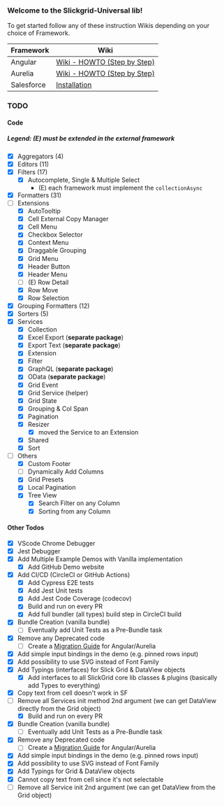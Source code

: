 ### Welcome to the Slickgrid-Universal lib!

To get started follow any of these instruction Wikis depending on your choice of Framework.

| Framework | Wiki |
| --------- | ---- |
| Angular | [Wiki - HOWTO (Step by Step)](https://github.com/ghiscoding/angular-slickgrid/wiki/HOWTO---Step-by-Step) |
| Aurelia | [Wiki - HOWTO (Step by Step)](https://github.com/ghiscoding/aurelia-slickgrid/wiki/HOWTO--Step-by-Step) |
| Salesforce | [Installation](/ghiscoding/slickgrid-universal/wiki/Installation---Salesforce-(LWC)) |

### TODO
#### Code
##### Legend: (E) must be extended in the external framework
- [x] Aggregators (4)
- [x] Editors (11)
- [x] Filters (17)
  - [x] Autocomplete, Single & Multiple Select
    - (E) each framework must implement the `collectionAsync` 
- [x] Formatters (31)
- [ ] Extensions
  - [x] AutoTooltip
  - [x] Cell External Copy Manager
  - [x] Cell Menu
  - [x] Checkbox Selector
  - [x] Context Menu
  - [x] Draggable Grouping
  - [x] Grid Menu
  - [x] Header Button
  - [x] Header Menu
  - [ ] (E) Row Detail
  - [x] Row Move
  - [x] Row Selection
- [x] Grouping Formatters (12)
- [x] Sorters (5)
- [x] Services
  - [x] Collection
  - [x] Excel Export (**separate package**)
  - [x] Export Text (**separate package**)
  - [x] Extension
  - [x] Filter
  - [x] GraphQL (**separate package**)
  - [x] OData (**separate package**)
  - [x] Grid Event
  - [x] Grid Service (helper)
  - [x] Grid State
  - [x] Grouping & Col Span
  - [x] Pagination
  - [x] Resizer
    - [x] moved the Service to an Extension
  - [x] Shared
  - [x] Sort
- [ ] Others
  - [x] Custom Footer
  - [ ] Dynamically Add Columns
  - [x] Grid Presets
  - [x] Local Pagination
  - [x] Tree View
    - [x] Search Filter on any Column
    - [x] Sorting from any Column

#### Other Todos
- [x] VScode Chrome Debugger
- [x] Jest Debugger
- [x] Add Multiple Example Demos with Vanilla implementation
  - [x] Add GitHub Demo website
- [x] Add CI/CD (CircleCI or GitHub Actions)
  - [x] Add Cypress E2E tests
  - [x] Add Jest Unit tests
  - [x] Add Jest Code Coverage (codecov)
  - [x] Build and run on every PR
  - [x] Add full bundler (all types) build step in CircleCI build
- [x] Bundle Creation (vanilla bundle)
  - [ ] Eventually add Unit Tests as a Pre-Bundle task
- [x] Remove any Deprecated code
  - [ ] Create a [Migration Guide](https://github.com/ghiscoding/slickgrid-universal/wiki/Migration-for-Angular-Aurelia-Slickgrid) for Angular/Aurelia
- [x] Add simple input bindings in the demo (e.g. pinned rows input)
- [x] Add possibility to use SVG instead of Font Family
- [x] Add Typings (interfaces) for Slick Grid & DataView objects
  - [x] Add interfaces to all SlickGrid core lib classes & plugins (basically add Types to everything)
- [x] Copy text from cell doesn't work in SF
- [ ] Remove all Services init method 2nd argument (we can get DataView directly from the Grid object)
  - [x] Build and run on every PR
- [x] Bundle Creation (vanilla bundle)
  - [ ] Eventually add Unit Tests as a Pre-Bundle task
- [x] Remove any Deprecated code
  - [ ] Create a [Migration Guide](https://github.com/ghiscoding/slickgrid-universal/wiki/Migration-for-Angular-Aurelia-Slickgrid) for Angular/Aurelia
- [x] Add simple input bindings in the demo (e.g. pinned rows input)
- [x] Add possibility to use SVG instead of Font Family
- [x] Add Typings for Grid & DataView objects
- [x] Cannot copy text from cell since it's not selectable
- [ ] Remove all Service init 2nd argument (we can get DataView from the Grid object)
